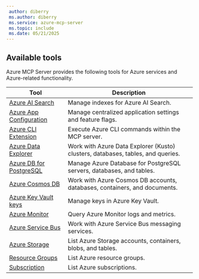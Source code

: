 ```yaml
---
 author: diberry
 ms.author: diberry
 ms.service: azure-mcp-server
 ms.topic: include
 ms.date: 05/21/2025
---
```


## Available tools

Azure MCP Server provides the following tools for Azure services and Azure-related functionality.

| Tool |  Description |
|------|--------------|
| [Azure AI Search](../../tools/ai-search.md) | Manage indexes for Azure AI Search. |
| [Azure App Configuration](../../tools/app-configuration.md) | Manage centralized application settings and feature flags. |
| [Azure CLI Extension](../../tools/azure-cli-extension.md) | Execute Azure CLI commands within the MCP server. |
| [Azure Data Explorer](../../tools/kusto.md) | Work with Azure Data Explorer (Kusto) clusters, databases, tables, and queries. |
| [Azure DB for PostgreSQL](../../tools/postgresql.md) |Manage Azure Database for PostgreSQL servers, databases, and tables.  |
| [Azure Cosmos DB](../../tools/cosmos-db.md) | Work with Azure Cosmos DB accounts, databases, containers, and documents. |
| [Azure Key Vault keys](../../tools/key-vault-key.md) | Manage keys in Azure Key Vault. |
| [Azure Monitor](../../tools/monitor.md) | Query Azure Monitor logs and metrics. |
| [Azure Service Bus](../../tools/service-bus.md) | Work with Azure Service Bus messaging services. |
| [Azure Storage](../../tools/storage.md) | List Azure Storage accounts, containers, blobs, and tables. |
| [Resource Groups](../../tools/resource-group.md) | List Azure resource groups. |
| [Subscription](../../tools/subscription.md) | List Azure subscriptions. |
